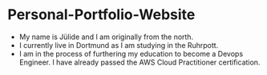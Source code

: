 # Personal-Portfolio-Website 
 - My name is Jülide and I am originally from the north. 
 - I currently live in Dortmund as I am studying in the Ruhrpott. 
 - I am in the process of furthering my education to become a Devops Engineer. I have already passed the AWS Cloud Practitioner certification.

